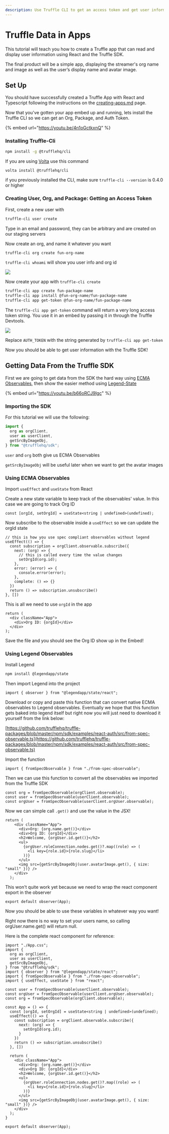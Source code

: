 ```yaml
---
description: Use Truffle CLI to get an access token and get user information
---
```


# Truffle Data in Apps

This tutorial will teach you how to create a Truffle app that can read and display user information using React and the Truffle SDK.&#x20;

The final product will be a simple app, displaying the streamer's org name and image as well as the user’s display name and avatar image.

## Set Up&#x20;

You should have successfully created a Truffle App with React and Typescript following the instructions on the [creating-apps.md](creating-apps.md "mention") page.

Now that you've gotten your app embed up and running, lets install the Truffle CLI so we can get an Org, Package, and Auth Token.

{% embed url="https://youtu.be/4n1oGctkxnQ" %}

### Installing Truffle-Cli

```bash
npm install -g @trufflehq/cli
```

If you are using [Volta](https://volta.sh/) use this command

```bash
volta install @trufflehq/cli
```

if you previously installed the CLI, make sure `truffle-cli --version` is 0.4.0 or higher

### Creating User, Org, and Package: Getting an Access Token

First, create a new user with&#x20;

```bash
truffle-cli user create
```

Type in an email and password, they can be arbitrary and are created on our staging servers

Now create an org, and name it whatever you want

```bash
truffle-cli org create fun-org-name
```

`truffle-cli whoami` will show you user info and org id

![](<../.gitbook/assets/image (4) (1).png>)

Now create your app with `truffle-cli create`

```bash
truffle-cli app create fun-package-name
truffle-cli app install @fun-org-name/fun-package-name
truffle-cli app get-token @fun-org-name/fun-package-name
```

The `truffle-cli app get-token` command will return a very long access token string. You use it in an embed by passing it in through the Truffle Devtools.

![](<../.gitbook/assets/image (3).png>)

Replace `AUTH_TOKEN` with the string generated by `truffle-cli app get-token`

Now you should be able to get user information with the Truffle SDK!

## Getting Data From the Truffle SDK

First we are going to get data from the SDK the hard way using [ECMA Observables](https://github.com/tc39/proposal-observable), then show the easier method using [Legend-State](https://legendapp.com/open-source/state/)&#x20;

{% embed url="https://youtu.be/b66oRCJ9lgc" %}

### Importing the SDK

For this tutorial we will use the following:

```javascript
import {
  org as orgClient,
  user as userClient,
  getSrcByImageObj,
} from "@trufflehq/sdk";
```

`user` and `org` both give us ECMA Observables

`getSrcByImageObj` will be useful later when we want to get the avatar images

### Using ECMA Observables

Import `useEffect` and `useState` from React

Create a new state variable to keep track of the observables' value. In this case we are going to track Org ID

```tsx
const [orgId, setOrgId] = useState<string | undefined>(undefined);
```

Now subscribe to the observable inside a `useEffect` so we can update the orgId state

```tsx
// this is how you use spec compliant observables without legend
useEffect(() => {
  const subscription = orgClient.observable.subscribe({
    next: (org) => {
      // this is called every time the value changes
      setOrgId(org.id);
    },
    error: (error) => {
      console.error(error);
    },
    complete: () => {}
  })
  return () => subscription.unsubscribe()
}, [])
```

This is all we need to use `orgId` in the app

```tsx
return (
  <div className="App"> 
    <div>Org ID: {orgId}</div>
  </div>
);
```

Save the file and you should see the Org ID show up in the Embed!

### Using Legend Observables

Install Legend

```bash
npm install @legendapp/state
```

Then import Legend into the project

```tsx
import { observer } from "@legendapp/state/react";
```

Download or copy and paste this function that can convert native ECMA observables to Legend observables. Eventually we hope that this function gets baked into legend itself but right now you will just need to download it yourself from the link below:

[https://github.com/trufflehq/truffle-packages/blob/master/npm/sdk/examples/react-auth/src/from-spec-observable.ts](https://github.com/trufflehq/truffle-packages/blob/master/npm/sdk/examples/react-auth/src/from-spec-observable.ts)

Import the function

```tsx
import { fromSpecObservable } from "./from-spec-observable";
```

Then we can use this function to convert all the observables we imported from the Truffle SDK

```tsx
const org = fromSpecObservable(orgClient.observable);
const user = fromSpecObservable(userClient.observable);
const orgUser = fromSpecObservable(userClient.orgUser.observable);
```

Now we can simple call `.get()` and use the value in the JSX!

```tsx
return (
    <div className="App">
      <div>Org: {org.name.get()}</div>
      <div>Org ID: {orgId}</div>
      <h2>Welcome, {orgUser.id.get()}</h2>
      <ul>
        {orgUser.roleConnection.nodes.get()?.map((role) => (
          <li key={role.id}>{role.slug}</li>
        ))}
      </ul>
      <img src={getSrcByImageObj(user.avatarImage.get(), { size: "small" })} />
    </div>
  );
```

This won't quite work yet because we need to wrap the react component export in the observer

```tsx
export default observer(App);
```

Now you should be able to use these variables in whatever way you want!&#x20;

Right now there is no way to set your users name, so calling orgUser.name.get() will return null.

Here is the complete react component for reference:

```tsx
import "./App.css";
import {
  org as orgClient,
  user as userClient,
  getSrcByImageObj,
} from "@trufflehq/sdk";
import { observer } from "@legendapp/state/react";
import { fromSpecObservable } from "./from-spec-observable";
import { useEffect, useState } from "react";

const user = fromSpecObservable(userClient.observable);
const orgUser = fromSpecObservable(userClient.orgUser.observable);
const org = fromSpecObservable(orgClient.observable);

const App = () => {
  const [orgId, setOrgId] = useState<string | undefined>(undefined);
  useEffect(() => {
    const subscription = orgClient.observable.subscribe({
      next: (org) => {
        setOrgId(org.id);
      }
    })
    return () => subscription.unsubscribe()
  }, [])

  return (
    <div className="App">
      <div>Org: {org.name.get()}</div>
      <div>Org ID: {orgId}</div>
      <h2>Welcome, {orgUser.id.get()}</h2>
      <ul>
        {orgUser.roleConnection.nodes.get()?.map((role) => (
          <li key={role.id}>{role.slug}</li>
        ))}
      </ul>
      <img src={getSrcByImageObj(user.avatarImage.get(), { size: "small" })} />
    </div>
  );
}

export default observer(App);

```
